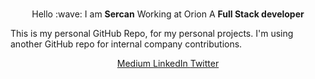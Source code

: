 <br>
<p align="center">
  Hello :wave:  I am <b>Sercan</b>
  Working at Orion
  A <b>Full Stack developer</b><br />
</p>
<p>This is my personal GitHub Repo, for my personal projects. I'm using another GitHub repo for internal company contributions.</p>

<p align = "center">
<span>
<a class="link-gray-dark"  href= 'https://medium.com/@sercanuygur' >Medium </a>
<a class="link-gray-dark"  href= 'https://www.linkedin.com/in/eypsrcnuygr/' >LinkedIn </a>
<a class="link-gray-dark"  href= 'https://twitter.com/eypsrcnuygr' >Twitter </a>
</span>
</p>





